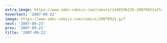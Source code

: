 ```yaml
---
extra_image: https://www.smbc-comics.com/comics/1448596226-20070922after.png
hovertext: '2007-09-22'
image: https://www.smbc-comics.com/comics/20070922.gif
next: '2007-09-23'
prev: '2007-09-21'
title: '2007-09-22'
---
```


